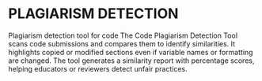 # PLAGIARISM DETECTION
 Plagiarism detection tool for code  The Code Plagiarism Detection Tool scans code submissions and compares them to identify similarities. It highlights copied or modified sections even if variable names or formatting are changed. The tool generates a similarity report with percentage scores, helping educators or reviewers detect unfair practices. 
